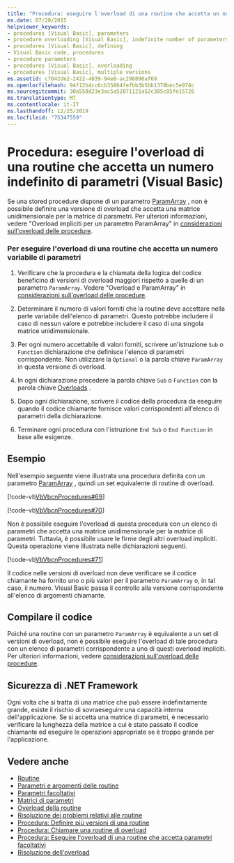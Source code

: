 ```yaml
---
title: "Procedura: eseguire l'overload di una routine che accetta un numero indefinito di parametri"
ms.date: 07/20/2015
helpviewer_keywords:
- procedures [Visual Basic], parameters
- procedure overloading [Visual Basic], indefinite number of parameters
- procedures [Visual Basic], defining
- Visual Basic code, procedures
- procedure parameters
- procedures [Visual Basic], overloading
- procedures [Visual Basic], multiple versions
ms.assetid: c7042de2-2422-4039-94e8-ac298896af69
ms.openlocfilehash: 94f12b4cc6cb35864fefbb3b5bb1378bec5e974c
ms.sourcegitcommit: 30a558d23e3ac5a52071121a52c305c85fe15726
ms.translationtype: MT
ms.contentlocale: it-IT
ms.lasthandoff: 12/25/2019
ms.locfileid: "75347559"
---
```

# <a name="how-to-overload-a-procedure-that-takes-an-indefinite-number-of-parameters-visual-basic"></a>Procedura: eseguire l'overload di una routine che accetta un numero indefinito di parametri (Visual Basic)
Se una stored procedure dispone di un parametro [ParamArray](../../../../visual-basic/language-reference/modifiers/paramarray.md) , non è possibile definire una versione di overload che accetta una matrice unidimensionale per la matrice di parametri. Per ulteriori informazioni, vedere "Overload impliciti per un parametro ParamArray" in [considerazioni sull'overload delle procedure](./considerations-in-overloading-procedures.md).  
  
### <a name="to-overload-a-procedure-that-takes-a-variable-number-of-parameters"></a>Per eseguire l'overload di una routine che accetta un numero variabile di parametri  
  
1. Verificare che la procedura e la chiamata della logica del codice beneficino di versioni di overload maggiori rispetto a quelle di un parametro `ParamArray`. Vedere "Overload e ParamArray" in [considerazioni sull'overload delle procedure](./considerations-in-overloading-procedures.md).  
  
2. Determinare il numero di valori forniti che la routine deve accettare nella parte variabile dell'elenco di parametri. Questo potrebbe includere il caso di nessun valore e potrebbe includere il caso di una singola matrice unidimensionale.  
  
3. Per ogni numero accettabile di valori forniti, scrivere un'istruzione `Sub` o `Function` dichiarazione che definisce l'elenco di parametri corrispondente. Non utilizzare la `Optional` o la parola chiave `ParamArray` in questa versione di overload.  
  
4. In ogni dichiarazione precedere la parola chiave `Sub` o `Function` con la parola chiave [Overloads](../../../../visual-basic/language-reference/modifiers/overloads.md) .  
  
5. Dopo ogni dichiarazione, scrivere il codice della procedura da eseguire quando il codice chiamante fornisce valori corrispondenti all'elenco di parametri della dichiarazione.  
  
6. Terminare ogni procedura con l'istruzione `End Sub` o `End Function` in base alle esigenze.  
  
## <a name="example"></a>Esempio  
 Nell'esempio seguente viene illustrata una procedura definita con un parametro [ParamArray](../../../../visual-basic/language-reference/modifiers/paramarray.md) , quindi un set equivalente di routine di overload.  
  
 [!code-vb[VbVbcnProcedures#69](~/samples/snippets/visualbasic/VS_Snippets_VBCSharp/VbVbcnProcedures/VB/Class1.vb#69)]  
  
 [!code-vb[VbVbcnProcedures#70](~/samples/snippets/visualbasic/VS_Snippets_VBCSharp/VbVbcnProcedures/VB/Class1.vb#70)]  
  
 Non è possibile eseguire l'overload di questa procedura con un elenco di parametri che accetta una matrice unidimensionale per la matrice di parametri. Tuttavia, è possibile usare le firme degli altri overload impliciti. Questa operazione viene illustrata nelle dichiarazioni seguenti.  
  
 [!code-vb[VbVbcnProcedures#71](~/samples/snippets/visualbasic/VS_Snippets_VBCSharp/VbVbcnProcedures/VB/Class1.vb#71)]  
  
 Il codice nelle versioni di overload non deve verificare se il codice chiamante ha fornito uno o più valori per il parametro `ParamArray` o, in tal caso, il numero. Visual Basic passa il controllo alla versione corrispondente all'elenco di argomenti chiamante.  
  
## <a name="compile-the-code"></a>Compilare il codice  
 Poiché una routine con un parametro `ParamArray` è equivalente a un set di versioni di overload, non è possibile eseguire l'overload di tale procedura con un elenco di parametri corrispondente a uno di questi overload impliciti. Per ulteriori informazioni, vedere [considerazioni sull'overload delle procedure](./considerations-in-overloading-procedures.md).  
  
## <a name="net-framework-security"></a>Sicurezza di .NET Framework  
 Ogni volta che si tratta di una matrice che può essere indefinitamente grande, esiste il rischio di sovraeseguire una capacità interna dell'applicazione. Se si accetta una matrice di parametri, è necessario verificare la lunghezza della matrice a cui è stato passato il codice chiamante ed eseguire le operazioni appropriate se è troppo grande per l'applicazione.  
  
## <a name="see-also"></a>Vedere anche

- [Routine](./index.md)
- [Parametri e argomenti delle routine](./procedure-parameters-and-arguments.md)
- [Parametri facoltativi](./optional-parameters.md)
- [Matrici di parametri](./parameter-arrays.md)
- [Overload della routine](./procedure-overloading.md)
- [Risoluzione dei problemi relativi alle routine](./troubleshooting-procedures.md)
- [Procedura: Definire più versioni di una routine](./how-to-define-multiple-versions-of-a-procedure.md)
- [Procedura: Chiamare una routine di overload](./how-to-call-an-overloaded-procedure.md)
- [Procedura: Eseguire l'overload di una routine che accetta parametri facoltativi](./how-to-overload-a-procedure-that-takes-optional-parameters.md)
- [Risoluzione dell'overload](./overload-resolution.md)
